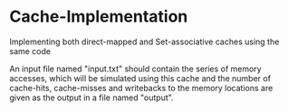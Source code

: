 # Cache-Implementation
Implementing both direct-mapped and Set-associative caches using the same code

An input file named "input.txt" should contain the series of memory accesses, which will be simulated using this cache and the number of cache-hits, cache-misses and writebacks to the memory locations are given as the output in a file named "output". 
